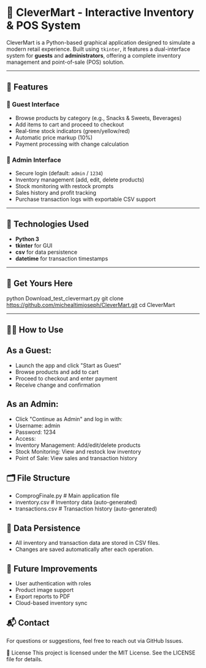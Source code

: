 
# 🛒 CleverMart - Interactive Inventory & POS System

CleverMart is a Python-based graphical application designed to simulate a modern retail experience. Built using `tkinter`, it features a dual-interface system for **guests** and **administrators**, offering a complete inventory management and point-of-sale (POS) solution.

---

## 🚀 Features

### 👤 Guest Interface
- Browse products by category (e.g., Snacks & Sweets, Beverages)
- Add items to cart and proceed to checkout
- Real-time stock indicators (green/yellow/red)
- Automatic price markup (10%)
- Payment processing with change calculation

### 🔐 Admin Interface
- Secure login (default: `admin` / `1234`)
- Inventory management (add, edit, delete products)
- Stock monitoring with restock prompts
- Sales history and profit tracking
- Purchase transaction logs with exportable CSV support

---

## 🧰 Technologies Used

- **Python 3**
- **tkinter** for GUI
- **csv** for data persistence
- **datetime** for transaction timestamps
---
## 🛒 Get Yours Here
python Download_test_clevermart.py
git clone https://github.com/michealtimjoseph/CleverMart.git
cd CleverMart

---

## 🧑‍💻 How to Use

##  As a Guest:
-  Launch the app and click "Start as Guest"
-  Browse products and add to cart
-  Proceed to checkout and enter payment
-  Receive change and confirmation

##  As an Admin:
-  Click "Continue as Admin" and log in with:
-  Username: admin
-  Password: 1234
-  Access:
-  Inventory Management: Add/edit/delete products
-  Stock Monitoring: View and restock low inventory
-  Point of Sale: View sales and transaction history

##  🗂️ File Structure
-  ComprogFinale.py       # Main application file
-  inventory.csv          # Inventory data (auto-generated)
-  transactions.csv       # Transaction history (auto-generated)

##  💾 Data Persistence
-  All inventory and transaction data are stored in CSV files.
-  Changes are saved automatically after each operation.

##  🔮 Future Improvements
-  User authentication with roles
-  Product image support
-  Export reports to PDF
-  Cloud-based inventory sync

##  📬 Contact
For questions or suggestions, feel free to reach out via GitHub Issues.

📄 License
This project is licensed under the MIT License. See the LICENSE file for details.

